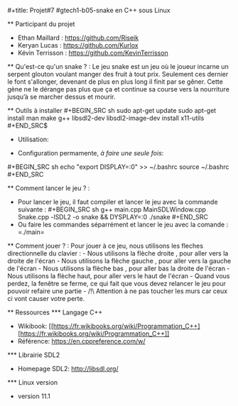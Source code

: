 #+title: Projet#7 #gtech1-b05-snake en C++ sous Linux 

** Participant du projet 
 - Ethan Maillard : https://github.com/Riseik
 - Keryan Lucas : https://github.com/Kurlox
 - Kévin Terrisson : https://github.com/KevinTerrisson
 
** Qu'est-ce qu'un snake ? :
  Le jeu snake est un jeu où le joueur incarne un serpent glouton voulant manger des fruit à tout prix. Seulement ces dernier le font s'allonger, 
  devenant de plus en plus long il finit par se gêner. Cette gène ne le dérange pas plus que ça et continue sa course vers la nourriture jusqu’à se marcher 
  dessus et mourir.

** Outils à installer
  #+BEGIN_SRC sh
    sudo apt-get update
    sudo apt-get install man make g++ libsdl2-dev libsdl2-image-dev install x11-utils
  #+END_SRC$
  
 - Utilisation:

 - Configuration permamente, *à faire une seule fois*:

  #+BEGIN_SRC sh
   echo "export DISPLAY=:0" >> ~/.bashrc
   source ~/.bashrc
  #+END_SRC
  
** Comment lancer le jeu ? :
  - Pour lancer le jeu, il faut compiler et lancer le jeu avec la commande suivante :
    #+BEGIN_SRC sh 
    g++ main.cpp MainSDLWindow.cpp Snake.cpp -lSDL2 -o snake && DYSPLAY=:0 ./snake
    #+END_SRC
  - Ou faire les commandes séparrément et lancer le jeu avec la comande :
    =./main=
    
** Comment jouer ? :
  Pour jouer à ce jeu, nous utilisons les fleches directionnelle du clavier :
    - Nous utilisons la flèche droite , pour aller vers la droite de l'écran
    - Nous utilisons la flèche gauche , pour aller vers la gauche de l'écran
    - Nous utilisons la flèche bas , pour aller bas la droite de l'écran
    - Nous utilisons la flèche haut, pour aller vers le haut de l'écran
    - Quand vous perdez, la fenêtre se ferme, ce qui fait que vous devez relancer le jeu pour pouvoir refaire une partie
    - /!\ Attention à ne pas toucher les murs car ceux ci vont causer votre perte.
  
** Ressources
*** Langage C++
 - Wikibook: [[https://fr.wikibooks.org/wiki/Programmation_C++][https://fr.wikibooks.org/wiki/Programmation_C++]]
 - Référence: https://en.cppreference.com/w/

*** Librairie SDL2
 - Homepage SDL2: http://libsdl.org/
 
*** Linux version 
  - version 11.1